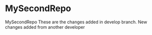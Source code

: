# MySecondRepo
MySecondRepo
These are the changes added in develop branch.
New changes added from another developer